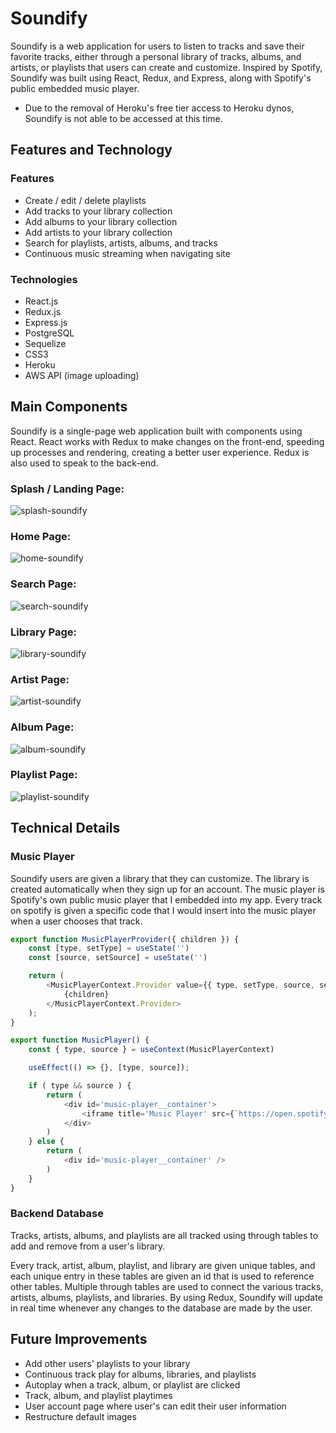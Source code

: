 # Soundify

Soundify is a web application for users to listen to tracks and save their favorite tracks, either through a personal library of tracks, albums, and artists, or playlists that users can create and customize. Inspired by Spotify, Soundify was built using React, Redux, and Express, along with Spotify's public embedded music player.

* Due to the removal of Heroku's free tier access to Heroku dynos, Soundify is not able to be accessed at this time.

## Features and Technology

### Features
- Create / edit / delete playlists
- Add tracks to your library collection
- Add albums to your library collection
- Add artists to your library collection
- Search for playlists, artists, albums, and tracks
- Continuous music streaming when navigating site

### Technologies
- React.js
- Redux.js
- Express.js
- PostgreSQL
- Sequelize
- CSS3
- Heroku
- AWS API (image uploading)

## Main Components
Soundify is a single-page web application built with components using React. React works with Redux to make changes on the front-end, speeding up processes and rendering, creating a better user experience. Redux is also used to speak to the back-end.

### Splash / Landing Page:
![splash-soundify](https://user-images.githubusercontent.com/69053706/133916366-593a61b0-c83f-4196-a072-a28aa3f59fa4.jpg)

### Home Page:
![home-soundify](https://user-images.githubusercontent.com/69053706/133916336-a0a70965-6d58-4cb1-ac0f-4a7441c4c56e.JPG)

### Search Page:
![search-soundify](https://user-images.githubusercontent.com/69053706/133916340-6572742e-adb1-4cde-8128-99c0b8310a64.JPG)

### Library Page:
![library-soundify](https://user-images.githubusercontent.com/69053706/133916342-8e9b6a82-dc33-4c9f-8ee2-7dff58b2e55c.JPG)

### Artist Page:
![artist-soundify](https://user-images.githubusercontent.com/69053706/133916343-5358a124-8e3f-4cbe-9281-8df4eedaa515.JPG)

### Album Page:
![album-soundify](https://user-images.githubusercontent.com/69053706/133916345-a220556d-bd71-4385-b961-43516261ecba.JPG)

### Playlist Page:
![playlist-soundify](https://user-images.githubusercontent.com/69053706/133916347-ed22ef1e-c76f-46c6-ba0f-88b264b0c702.JPG)

## Technical Details
### Music Player
Soundify users are given a library that they can customize. The library is created automatically when they sign up for an account. The music player is Spotify's own public music player that I embedded into my app. Every track on spotify is given a specific code that I would insert into the music player when a user chooses that track.

```javascript
export function MusicPlayerProvider({ children }) {
    const [type, setType] = useState('')
    const [source, setSource] = useState('')

    return (
        <MusicPlayerContext.Provider value={{ type, setType, source, setSource }}>
            {children}
        </MusicPlayerContext.Provider>
    );
}

export function MusicPlayer() {
    const { type, source } = useContext(MusicPlayerContext)

    useEffect(() => {}, [type, source]);

    if ( type && source ) {
        return (
            <div id='music-player__container'>
                <iframe title='Music Player' src={`https://open.spotify.com/embed/${type}/${source}&theme=0`} width="100%" height="80" frameBorder="0" allowtransparency="true" allow="encrypted media"></iframe>
            </div>
        )
    } else {
        return (
            <div id='music-player__container' />
        )
    }
}
```

### Backend Database
Tracks, artists, albums, and playlists are all tracked using through tables to add and remove from a user's library.

Every track, artist, album, playlist, and library are given unique tables, and each unique entry in these tables are given an id that is used to reference other tables. Multiple through tables are used to connect the various tracks, artists, albums, playlists, and libraries. By using Redux, Soundify will update in real time whenever any changes to the database are made by the user.

## Future Improvements
- Add other users' playlists to your library
- Continuous track play for albums, libraries, and playlists
- Autoplay when a track, album, or playlist are clicked
- Track, album, and playlist playtimes
- User account page where user's can edit their user information
- Restructure default images
